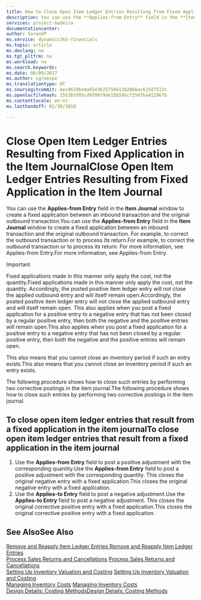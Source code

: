```yaml
---
title: How to Close Open Item Ledger Entries Resulting from Fixed Application in the Item Journal | Microsoft Docs
description: You can use the **Applies-from Entry** field in the **Item Journal** window to create a fixed application between an inbound transaction and the original outbound transaction. For example, to correct the outbound transaction or to process its return.
services: project-madeira
documentationcenter: 
author: SorenGP
ms.service: dynamics365-financials
ms.topic: article
ms.devlang: na
ms.tgt_pltfrm: na
ms.workload: na
ms.search.keywords: 
ms.date: 08/09/2017
ms.author: sgroespe
ms.translationtype: HT
ms.sourcegitcommit: bec0619be0a65e3625759e13d2866ac615d7513c
ms.openlocfilehash: 1553b5f85cd9f00f9de15b59bcf258fba412967b
ms.contentlocale: en-nz
ms.lasthandoff: 01/30/2018

---
```

# <a name="close-open-item-ledger-entries-resulting-from-fixed-application-in-the-item-journal"></a><span data-ttu-id="ae9eb-104">Close Open Item Ledger Entries Resulting from Fixed Application in the Item Journal</span><span class="sxs-lookup"><span data-stu-id="ae9eb-104">Close Open Item Ledger Entries Resulting from Fixed Application in the Item Journal</span></span>
<span data-ttu-id="ae9eb-105">You can use the **Applies-from Entry** field in the **Item Journal** window to create a fixed application between an inbound transaction and the original outbound transaction.</span><span class="sxs-lookup"><span data-stu-id="ae9eb-105">You can use the **Applies-from Entry** field in the **Item Journal** window to create a fixed application between an inbound transaction and the original outbound transaction.</span></span> <span data-ttu-id="ae9eb-106">For example, to correct the outbound transaction or to process its return.</span><span class="sxs-lookup"><span data-stu-id="ae9eb-106">For example, to correct the outbound transaction or to process its return.</span></span> <span data-ttu-id="ae9eb-107">For more information, see Applies-from Entry.</span><span class="sxs-lookup"><span data-stu-id="ae9eb-107">For more information, see Applies-from Entry.</span></span>  

> [!IMPORTANT]  
>  <span data-ttu-id="ae9eb-108">Fixed applications made in this manner only apply the cost, not the quantity.</span><span class="sxs-lookup"><span data-stu-id="ae9eb-108">Fixed applications made in this manner only apply the cost, not the quantity.</span></span> <span data-ttu-id="ae9eb-109">Accordingly, the posted positive item ledger entry will not close the applied outbound entry and will itself remain open.</span><span class="sxs-lookup"><span data-stu-id="ae9eb-109">Accordingly, the posted positive item ledger entry will not close the applied outbound entry and will itself remain open.</span></span> <span data-ttu-id="ae9eb-110">This also applies when you post a fixed application for a positive entry to a negative entry that has not been closed by a regular positive entry, then both the negative and the positive entries will remain open.</span><span class="sxs-lookup"><span data-stu-id="ae9eb-110">This also applies when you post a fixed application for a positive entry to a negative entry that has not been closed by a regular positive entry, then both the negative and the positive entries will remain open.</span></span>  
>   
>  <span data-ttu-id="ae9eb-111">This also means that you cannot close an inventory period if such an entry exists.</span><span class="sxs-lookup"><span data-stu-id="ae9eb-111">This also means that you cannot close an inventory period if such an entry exists.</span></span>  

<span data-ttu-id="ae9eb-112">The following procedure shows how to close such entries by performing two corrective postings in the item journal.</span><span class="sxs-lookup"><span data-stu-id="ae9eb-112">The following procedure shows how to close such entries by performing two corrective postings in the item journal.</span></span>  

## <a name="to-close-open-item-ledger-entries-that-result-from-a-fixed-application-in-the-item-journal"></a><span data-ttu-id="ae9eb-113">To close open item ledger entries that result from a fixed application in the item journal</span><span class="sxs-lookup"><span data-stu-id="ae9eb-113">To close open item ledger entries that result from a fixed application in the item journal</span></span>  

1.  <span data-ttu-id="ae9eb-114">Use the **Applies-from Entry** field to post a positive adjustment with the corresponding quantity.</span><span class="sxs-lookup"><span data-stu-id="ae9eb-114">Use the **Applies-from Entry** field to post a positive adjustment with the corresponding quantity.</span></span> <span data-ttu-id="ae9eb-115">This closes the original negative entry with a fixed application.</span><span class="sxs-lookup"><span data-stu-id="ae9eb-115">This closes the original negative entry with a fixed application.</span></span>  
2.  <span data-ttu-id="ae9eb-116">Use the **Applies-to Entry** field to post a negative adjustment.</span><span class="sxs-lookup"><span data-stu-id="ae9eb-116">Use the **Applies-to Entry** field to post a negative adjustment.</span></span> <span data-ttu-id="ae9eb-117">This closes the original corrective positive entry with a fixed application.</span><span class="sxs-lookup"><span data-stu-id="ae9eb-117">This closes the original corrective positive entry with a fixed application.</span></span>  

## <a name="see-also"></a><span data-ttu-id="ae9eb-118">See Also</span><span class="sxs-lookup"><span data-stu-id="ae9eb-118">See Also</span></span>  
[<span data-ttu-id="ae9eb-119"> Remove and Reapply Item Ledger Entries</span><span class="sxs-lookup"><span data-stu-id="ae9eb-119"> Remove and Reapply Item Ledger Entries</span></span>](finance-how-to-remove-and-reapply-item-entries.md)  
 <span data-ttu-id="ae9eb-120">[Process Sales Returns and Cancellations](sales-how-process-sales-returns-cancellations.md) </span><span class="sxs-lookup"><span data-stu-id="ae9eb-120">[Process Sales Returns and Cancellations](sales-how-process-sales-returns-cancellations.md) </span></span>  
 <span data-ttu-id="ae9eb-121">[Setting Up Inventory Valuation and Costing](finance-set-up-inventory-valuation-and-costing.md) </span><span class="sxs-lookup"><span data-stu-id="ae9eb-121">[Setting Up Inventory Valuation and Costing](finance-set-up-inventory-valuation-and-costing.md) </span></span>  
 <span data-ttu-id="ae9eb-122">[Managing Inventory Costs](finance-manage-inventory-costs.md) </span><span class="sxs-lookup"><span data-stu-id="ae9eb-122">[Managing Inventory Costs](finance-manage-inventory-costs.md) </span></span>  
 [<span data-ttu-id="ae9eb-123">Design Details: Costing Methods</span><span class="sxs-lookup"><span data-stu-id="ae9eb-123">Design Details: Costing Methods</span></span>](design-details-costing-methods.md)

